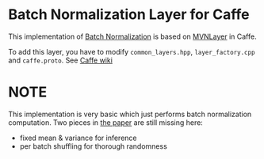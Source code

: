 # Batch Normalization Layer for Caffe

This implementation of [Batch Normalization](http://arxiv.org/pdf/1502.03167v1.pdf) is based on [MVNLayer](https://github.com/BVLC/caffe/blob/master/src/caffe/layers/mvn_layer.cpp) in Caffe.

To add this layer, you have to modify `common_layers.hpp`, `layer_factory.cpp` and `caffe.proto`. See [Caffe wiki](https://github.com/BVLC/caffe/wiki/Development)

# NOTE

This implementation is very basic which just performs batch normalization computation. Two pieces in [the paper](http://arxiv.org/pdf/1502.03167v1.pdf) are still missing here:
* fixed mean \& variance for inference
* per batch shuffling for thorough randomness
